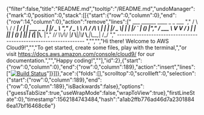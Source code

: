 {"filter":false,"title":"README.md","tooltip":"/README.md","undoManager":{"mark":0,"position":0,"stack":[[{"start":{"row":0,"column":0},"end":{"row":14,"column":0},"action":"remove","lines":["         ___        ______     ____ _                 _  ___  ","        / \\ \\      / / ___|   / ___| | ___  _   _  __| |/ _ \\ ","       / _ \\ \\ /\\ / /\\___ \\  | |   | |/ _ \\| | | |/ _` | (_) |","      / ___ \\ V  V /  ___) | | |___| | (_) | |_| | (_| |\\__, |","     /_/   \\_\\_/\\_/  |____/   \\____|_|\\___/ \\__,_|\\__,_|  /_/ "," ----------------------------------------------------------------- ","","","Hi there! Welcome to AWS Cloud9!","","To get started, create some files, play with the terminal,","or visit https://docs.aws.amazon.com/console/cloud9/ for our documentation.","","Happy coding!",""],"id":2},{"start":{"row":0,"column":0},"end":{"row":0,"column":189},"action":"insert","lines":["[![Build Status](https://travis-ci.org/charlotteskinner90/full_stack_milestone_issue_tracker.svg?branch=master)](https://travis-ci.org/charlotteskinner90/full_stack_milestone_issue_tracker)"]}]]},"ace":{"folds":[],"scrolltop":0,"scrollleft":0,"selection":{"start":{"row":0,"column":189},"end":{"row":0,"column":189},"isBackwards":false},"options":{"guessTabSize":true,"useWrapMode":false,"wrapToView":true},"firstLineState":0},"timestamp":1562184743484,"hash":"a1ab2ffb776ad46d7a23018846ea17bf16468c6e"}